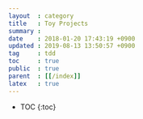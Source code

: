 ```yaml
---
layout  : category
title   : Toy Projects 
summary :
date    : 2018-01-20 17:43:19 +0900
updated : 2019-08-13 13:50:57 +0900
tag     : tdd
toc     : true
public  : true
parent  : [[/index]]
latex   : true
---
```

* TOC
{:toc}
